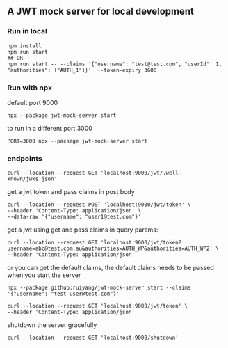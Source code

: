 ## A JWT mock server for local development

### Run in local
```shell
npm install
npm run start
## OR
npm run start -- --claims '{"username": "test@test.com", "userId": 1, "authorities": ["AUTH_1"]}'  --token-expiry 3600
```

### Run with npx

default port 9000
```shell
npx --package jwt-mock-server start
```

to run in a different port 3000
```shell
PORT=3000 npx --package jwt-mock-server start
```

### endpoints

```shell
curl --location --request GET 'localhost:9000/jwt/.well-known/jwks.json'
```

get a jwt token and pass claims in post body
```shell
curl --location --request POST 'localhost:9000/jwt/token' \
--header 'Content-Type: application/json' \
--data-raw '{"username": "user1@test.com"}'
```

get a jwt using get and pass claims in query params:
```shell
curl --location --request GET 'localhost:9000/jwt/token?username=abc@test.com.au&authorities=AUTH_WP&authorities=AUTH_WP2' \
--header 'Content-Type: application/json'
```

or you can get the default claims, the default claims needs to be passed when you start the server

```shell
npx --package github:ruiyang/jwt-mock-server start --claims '{"username": "test-user@test.com"}'

curl --location --request GET 'localhost:9000/jwt/token' \
--header 'Content-Type: application/json'
```


shutdown the server gracefully
```shell
curl --location --request GET 'localhost:9000/shutdown'
```
